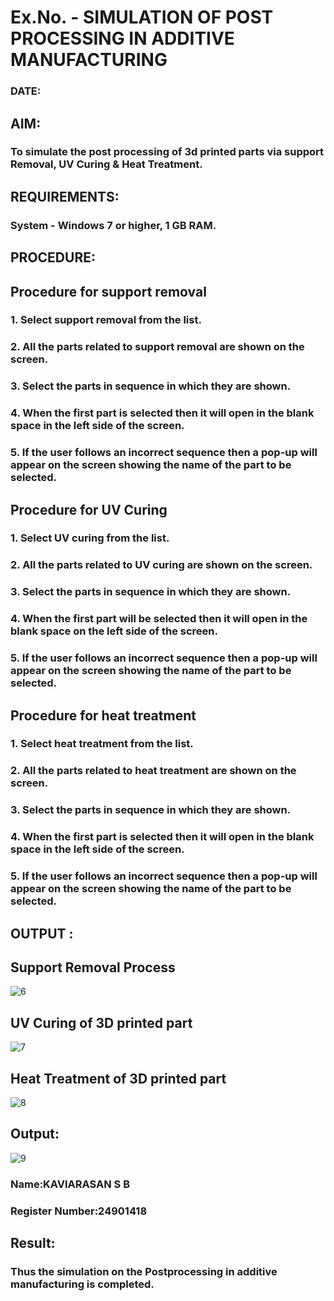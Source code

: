 # Ex.No.  - SIMULATION OF POST PROCESSING IN ADDITIVE MANUFACTURING

### DATE: 

## AIM: 
### To simulate the post processing of 3d printed parts via support Removal, UV Curing & Heat Treatment.

## REQUIREMENTS:
### System - Windows 7 or higher, 1 GB RAM.

## PROCEDURE:

## Procedure for support removal
### 1.	Select support removal from the list.
### 2.	All the parts related to support removal are shown on the screen.
### 3.	Select the parts in sequence in which they are shown.
### 4.	When the first part is selected then it will open in the blank space in the left side of the screen.
### 5.	If the user follows an incorrect sequence then a pop-up will appear on the screen showing the name of the part to be selected.

## Procedure for UV Curing
### 1.	Select UV curing from the list.
### 2.	All the parts related to UV curing are shown on the screen.
### 3.	Select the parts in sequence in which they are shown.
### 4.	When the first part will be selected then it will open in the blank space on the left side of the screen.
### 5.	If the user follows an incorrect sequence then a pop-up will appear on the screen showing the name of the part to be selected.

## Procedure for heat treatment
### 1.	Select heat treatment from the list.
### 2.	All the parts related to heat treatment are shown on the screen.
### 3.	Select the parts in sequence in which they are shown.
### 4.	When the first part is selected then it will open in the blank space in the left side of the screen.
### 5.	If the user follows an incorrect sequence then a pop-up will appear on the screen showing the name of the part to be selected.

## OUTPUT :

## Support Removal Process
![6](https://github.com/user-attachments/assets/15a53014-0042-4b5f-b154-1a221e404e60)

## UV Curing of 3D printed part
![7](https://github.com/user-attachments/assets/5ebd16fb-8a3f-418a-8c9d-801d79c6b3a5)

## Heat Treatment of 3D printed part
![8](https://github.com/user-attachments/assets/5b5efd19-f76b-4e8a-b61b-6982e81fb9b8)

## Output:
![9](https://github.com/user-attachments/assets/778fcf15-ff9c-4e02-bb1f-3a6c66d5e9e9)

### Name:KAVIARASAN S B
### Register Number:24901418

## Result: 
### Thus the simulation on the Postprocessing in additive manufacturing is completed.
